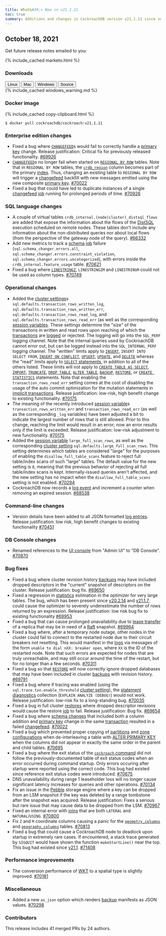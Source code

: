 ```yaml
---
title: What&#39;s New in v21.1.11
toc: true
summary: Additions and changes in CockroachDB version v21.1.11 since version v21.1.10
---
```


## October 18, 2021

Get future release notes emailed to you:

{% include_cached marketo.html %}


### Downloads

<div id="os-tabs" class="filters clearfix">
    <a href="https://binaries.cockroachdb.com/cockroach-v21.1.11.linux-amd64.tgz"><button id="linux" class="filter-button" data-scope="linux" data-eventcategory="linux-binary-release-notes">Linux</button></a>
    <a href="https://binaries.cockroachdb.com/cockroach-v21.1.11.darwin-10.9-amd64.tgz"><button id="mac" class="filter-button" data-scope="mac" data-eventcategory="mac-binary-release-notes">Mac</button></a>
    <a href="https://binaries.cockroachdb.com/cockroach-v21.1.11.windows-6.2-amd64.zip"><button id="windows" class="filter-button" data-scope="windows" data-eventcategory="windows-binary-release-notes">Windows</button></a>
    <a href="https://binaries.cockroachdb.com/cockroach-v21.1.11.src.tgz"><button id="source" class="filter-button" data-scope="source" data-eventcategory="source-release-notes">Source</button></a>
</div>

<section class="filter-content" data-scope="windows">
{% include_cached windows_warning.md %}
</section>

### Docker image

{% include_cached copy-clipboard.html %}
~~~shell
$ docker pull cockroachdb/cockroach:v21.1.11
~~~


### Enterprise edition changes

- Fixed a bug where [`CHANGEFEED`](../v21.1/create-changefeed.html)s would fail to correctly handle a [primary key](../v21.1/primary-key.html) change. Release justification: Critical fix for previously released functionality. [#69926][#69926]
- [`CHANGEFEED`](../v21.1/create-changefeed.html)s no longer fail when started on [`REGIONAL BY ROW`](../v21.1/set-locality.html#set-the-table-locality-to-regional-by-row) tables. Note that in `REGIONAL BY ROW` tables, the [`crdb_region`](../v21.1/set-locality.html#crdb_region) column becomes part of the primary [index](../v21.1/indexes.html). Thus, changing an existing table to `REGIONAL BY ROW` will trigger a [changefeed](../v21.1/create-changefeed.html) backfill with new messages emitted using the new composite [primary key](../v21.1/primary-key.html). [#70022][#70022]
- Fixed a bug that could have led to duplicate instances of a single [changefeed](../v21.1/create-changefeed.html) [job](../v21.1/show-jobs.html) running for prolonged periods of time. [#70926][#70926]

### SQL language changes

- A couple of virtual tables `crdb_internal.(node|cluster)_distsql_flows` are added that expose the information about the flows of the [DistSQL](../v21.1/architecture/sql-layer.html#distsql) execution scheduled on remote nodes. These tables don't include any information about the non-distributed queries nor about local flows (from the perspective of the gateway node of the query). [#66332][#66332]
- Add new metrics to track a [schema](../v21.1/online-schema-changes.html) [job](../v21.1/show-jobs.html) failure (`sql.schema_changer.errors.all`, `sql.schema_changer.errors.constraint_violation`, `sql.schema_changer.errors.uncategorized`), with errors inside the `crdb_internal.feature_usage` table. [#70621][#70621]
- Fixed a bug where [`LINESTRINGZ`](../v21.1/linestring.html), `LINESTRINGZM` and `LINESTRINGM` could not be used as column types. [#70749][#70749]

### Operational changes

- Added the [cluster settings](../v21.1/cluster-settings.html)s `sql.defaults.transaction_rows_written_log`, `sql.defaults.transaction_rows_written_err`, `sql.defaults.transaction_rows_read_log`, and `sql.defaults.transaction_rows_read_err` (as well as the corresponding [session variables](../v21.1/set-vars.html#supported-variables). These settings determine the "size" of the transactions in written and read rows upon reaching of which the [transactions](../v21.1/transactions.html) are [logged](../v21.1/logging-overview.html) or rejected. The logging will go into the `SQL_PERF` logging channel. Note that the internal queries used by CockroachDB cannot error out, but can be logged instead into the `SQL_INTERNAL_PERF` logging channel. The "written" limits apply to [`INSERT`](../v21.1/insert.html), `INSERT INTO SELECT FROM`, [`INSERT ON CONFLICT`](../v21.1/insert.html), [`UPSERT`](../v21.1/upsert.html), [`UPDATE`](../v21.1/update.html), and [`DELETE`](../v21.1/delete.html) whereas the "read" limits apply to [`SELECT` statements](../v21.1/selection-queries.html), in addition to all of the others listed. These limits will not apply to [`CREATE TABLE AS SELECT`](../v21.1/create-table.html), [`IMPORT`](../v21.1/import.html), [`TRUNCATE`](../v21.1/truncate.html), [`DROP TABLE`](../v21.1/drop-table.html), [`ALTER TABLE`](../v21.1/alter-table.html), [`BACKUP`](../v21.1/backup.html), [`RESTORE`](../v21.1/restore.html), or [`CREATE STATISTICS`](../v21.1/create-statistics.html) statements. Note that enabling the `transaction_rows_read_err` setting comes at the cost of disabling the usage of the auto commit optimization for the mutation statements in [implicit transactions](../v21.1/transactions.html#individual-statements). Release justification: low-risk, high benefit change to existing functionality. [#70175][#70175]
- The meaning of the recently introduced [session variable](../v21.1/set-vars.html#supported-variables)s `transaction_rows_written_err` and `transaction_rows_read_err` (as well as the corresponding `_log` variables) have been adjusted a bit to indicate the largest number of rows that is still allowed. Prior to this change, reaching the limit would result in an error; now an error results only if the limit is exceeded. Release justification: low-risk adjustment to new functionality. [#70175][#70175]
- Added the [session variable](../v21.1/set-vars.html#supported-variables) `large_full_scan_rows`, as well as the corresponding [cluster setting](../v21.1/cluster-settings.html) `sql.defaults.large_full_scan_rows`. This setting determines which tables are considered "large" for the purposes of enabling the `disallow_full_table_scans` feature to reject full table/index scans of such "large" tables. The default value for the new setting is `0`, meaning that the previous behavior of rejecting all full table/index scans is kept. Internally-issued queries aren't affected, and the new setting has no impact when the `disallow_full_table_scans` setting is not enabled. [#70294][#70294]
- CockroachDB now records a [log event](../v21.1/logging-overview.html) and increment a counter when removing an expired session. [#68538][#68538]

### Command-line changes

- Version details have been added to all JSON formatted [log entries](../v21.1/logging-overview.html). Release justification: low risk, high benefit changes to existing functionality [#70451][#70451]

### DB Console changes

- Renamed references to the [UI console](../v21.1/ui-overview.html) from "Admin UI" to "DB Console". [#70870][#70870]

### Bug fixes

- Fixed a bug where cluster revision history [backups](../v21.1/backup.html) may have included dropped descriptors in the "current" snapshot of descriptors on the cluster. Release justification: bug fix. [#69650][#69650]
- Fixed a regression in [statistics](../v21.1/cost-based-optimizer.html#table-statistics) estimation in the optimizer for very large tables. The bug, which has been present since [v20.2.14](v20.2.14.html) and [v21.1.7](v21.1.7.html), could cause the optimizer to severely underestimate the number of rows returned by an expression. Release justification: low risk bug fix to existing functionality [#69953][#69953]
- Fixed a bug that can cause prolonged unavailability due to [lease transfer](../v21.1/architecture/replication-layer.html#epoch-based-leases-table-data) of a replica that may be in need of a [Raft](../v21.1/architecture/replication-layer.html#raft) snapshot. [#69964][#69964]
- Fixed a bug where, after a temporary node outage, other nodes in the cluster could fail to connect to the restarted node due to their circuit breakers not resetting. This would manifest in the [logs](../v21.1/logging-overview.html) via messages of the form `unable to dial nXX: breaker open`, where `XX` is the ID of the restarted node. Note that such errors are expected for nodes that are truly unreachable, and may still occur around the time of the restart, but for no longer than a few seconds. [#70311][#70311]
- Fixed a bug so that [`RESTORE`](../v21.1/restore.html) will now correctly ignore dropped databases that may have been included in cluster [backups](../v21.1/backup.html) with revision history. [#69791][#69791]
- Fixed a bug where if tracing was enabled (using the `sql.trace.txn.enable_threshold` [cluster setting](../v21.1/cluster-settings.html)), the [statement diagnostics](../v21.1/explain-analyze.html#explain-analyze-debug) collection (`EXPLAIN ANALYZE (DEBUG)`) would not work. Release justification: low-risk fix to a long-standing bug. [#70035][#70035]
- Fixed a bug in full cluster [restores](../v21.1/restore.html) where dropped descriptor revisions would cause the restore [job](../v21.1/show-jobs.html) to fail. Release justification: Bug fix. [#69654][#69654]
- Fixed a bug where [schema changes](../v21.1/online-schema-changes.html) that included both a column addition and [primary key](../v21.1/primary-key.html) change in the same [transaction](../v21.1/transactions.html) resulted in a failed [changefeed](../v21.1/create-changefeed.html). [#70022][#70022]
- Fixed a bug which prevented proper copying of [partitions](../v21.1/partitioning.html) and [zone configurations](../v21.1/configure-replication-zones.html) when de-interleaving a table with [ALTER PRIMARY KEY](../v21.1/alter-primary-key.html) when the columns did not appear in exactly the same order in the parent and child tables. [#70695][#70695]
- Fixed a bug where the exit status of the [`cockroach` command](../v21.1/cockroach-commands.html) did not follow the previously-documented table of exit status codes when an error occurred during command startup. Only errors occuring after startup were reported using the correct code. This bug had existed since reference exit status codes were introduced. [#70675][#70675]
- DNS unavailability during range 1 leaseholder loss will no longer cause significant latency increases for queries and other operations. [#70134][#70134]
- Fix an issue in the [Pebble](../v21.1/architecture/storage-layer.html#pebble) storage engine where a key can be dropped from an LSM snapshot if the key was deleted by a range tombstone after the snapshot was acquired. Release justification: Fixes a serious but rare issue that may cause data to be dropped from the LSM. [#70967][#70967]
- Fixed an internal error with [joins](../v21.1/joins.html) that are both `LATERAL` and `NATURAL`/`USING`. [#70800][#70800]
- Fix `Z` and `M` coordinate columns causing a panic for the [`geometry_columns`](../v21.1/spatial-glossary.html#geometry_columns) and [`geography_columns`](../v21.1/spatial-glossary.html#geography_columns) tables. [#70813][#70813]
- Fixed a bug that could cause a CockroachDB node to deadlock upon startup in extremely rare cases. If encountered, a stack trace generated by `SIGQUIT` would have shown the function `makeStartLine()` near the top. This bug had existed since [v21.1](v21.1.0.html). [#71408][#71408]

### Performance improvements

- The conversion performance of [WKT](../v21.1/well-known-text.html) to a spatial type is slightly improved. [#70181][#70181]

### Miscellaneous

- Added a new `as_json` option which renders [backup](../v21.1/backup.html) manifests as JSON values. [#70298][#70298]

### Contributors

This release includes 41 merged PRs by 24 authors.

[#66332]: https://github.com/cockroachdb/cockroach/pull/66332
[#68538]: https://github.com/cockroachdb/cockroach/pull/68538
[#69650]: https://github.com/cockroachdb/cockroach/pull/69650
[#69654]: https://github.com/cockroachdb/cockroach/pull/69654
[#69791]: https://github.com/cockroachdb/cockroach/pull/69791
[#69926]: https://github.com/cockroachdb/cockroach/pull/69926
[#69953]: https://github.com/cockroachdb/cockroach/pull/69953
[#69964]: https://github.com/cockroachdb/cockroach/pull/69964
[#70022]: https://github.com/cockroachdb/cockroach/pull/70022
[#70035]: https://github.com/cockroachdb/cockroach/pull/70035
[#70134]: https://github.com/cockroachdb/cockroach/pull/70134
[#70175]: https://github.com/cockroachdb/cockroach/pull/70175
[#70181]: https://github.com/cockroachdb/cockroach/pull/70181
[#70294]: https://github.com/cockroachdb/cockroach/pull/70294
[#70298]: https://github.com/cockroachdb/cockroach/pull/70298
[#70311]: https://github.com/cockroachdb/cockroach/pull/70311
[#70451]: https://github.com/cockroachdb/cockroach/pull/70451
[#70621]: https://github.com/cockroachdb/cockroach/pull/70621
[#70675]: https://github.com/cockroachdb/cockroach/pull/70675
[#70695]: https://github.com/cockroachdb/cockroach/pull/70695
[#70749]: https://github.com/cockroachdb/cockroach/pull/70749
[#70800]: https://github.com/cockroachdb/cockroach/pull/70800
[#70813]: https://github.com/cockroachdb/cockroach/pull/70813
[#70870]: https://github.com/cockroachdb/cockroach/pull/70870
[#70926]: https://github.com/cockroachdb/cockroach/pull/70926
[#70967]: https://github.com/cockroachdb/cockroach/pull/70967
[#71408]: https://github.com/cockroachdb/cockroach/pull/71408

